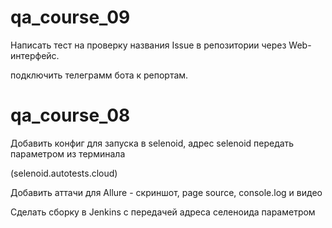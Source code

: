 # qa_course_09

Написать тест на проверку названия Issue в репозитории через Web-интерфейс.

подключить телеграмм бота к репортам.


# qa_course_08

 Добавить конфиг для запуска в selenoid, адрес selenoid передать параметром из терминала

(selenoid.autotests.cloud)

Добавить аттачи для Allure - скриншот, page source, console.log и видео

Сделать сборку в Jenkins с передачей адреса селеноида параметром
